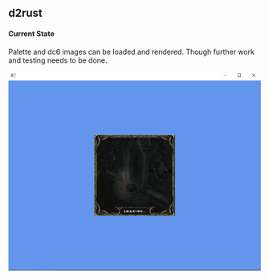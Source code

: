 ## d2rust

#### Current State

Palette and dc6 images can be loaded and rendered. Though further work and testing needs to be done.


![Diablo 2 loading screen texture](https://raw.githubusercontent.com/AridTag/d2rust/master/images/RenderingTexture.png)